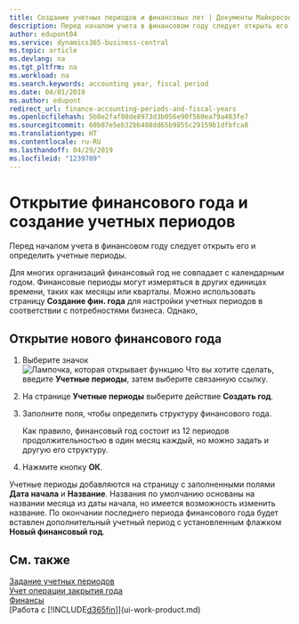 ```yaml
---
title: Создание учетных периодов и финансовых лет | Документы Майкрософт
description: Перед началом учета в финансовом году следует открыть его и определить учетные периоды.
author: edupont04
ms.service: dynamics365-business-central
ms.topic: article
ms.devlang: na
ms.tgt_pltfrm: na
ms.workload: na
ms.search.keywords: accounting year, fiscal period
ms.date: 04/01/2019
ms.author: edupont
redirect_url: finance-accounting-periods-and-fiscal-years
ms.openlocfilehash: 5b8e2faf08de8973d3b056e90f560ea79a483fe7
ms.sourcegitcommit: 60b87e5eb32bb408dd65b9855c29159b1dfbfca8
ms.translationtype: HT
ms.contentlocale: ru-RU
ms.lasthandoff: 04/29/2019
ms.locfileid: "1239709"
---
```

# <a name="open-a-new-fiscal-year-and-create-accounting-periods"></a>Открытие финансового года и создание учетных периодов
Перед началом учета в финансовом году следует открыть его и определить учетные периоды.  

Для многих организаций финансовый год не совпадает с календарным годом. Финансовые периоды могут измеряться в других единицах времени, таких как месяцы или кварталы. Можно использовать страницу **Создание фин. года** для настройки учетных периодов в соответствии с потребностями бизнеса. Однако,   

## <a name="to-open-a-new-fiscal-year"></a>Открытие нового финансового года
1. Выберите значок ![Лампочка, которая открывает функцию Что вы хотите сделать](media/ui-search/search_small.png "Что вы хотите сделать"), введите **Учетные периоды**, затем выберите связанную ссылку.
2. На странице **Учетные периоды** выберите действие **Создать год**.
3. Заполните поля, чтобы определить структуру финансового года.

    Как правило, финансовый год состоит из 12 периодов продолжительностью в один месяц каждый, но можно задать и другую его структуру.
4. Нажмите кнопку **ОК**.

Учетные периоды добавляются на страницу с заполненными полями **Дата начала** и **Название**. Названия по умолчанию основаны на названии месяца из даты начала, но имеется возможность изменить название. По окончании последнего периода финансового года будет вставлен дополнительный учетный период с установленным флажком **Новый финансовый год**.  


## <a name="see-also"></a>См. также
[Задание учетных периодов](finance-how-specify-posting-periods.md)  
[Учет операции закрытия года](year-how-post-year-end-close-entry.md)  
[Финансы](finance.md)  
[Работа с [!INCLUDE[d365fin](includes/d365fin_md.md)]](ui-work-product.md)
